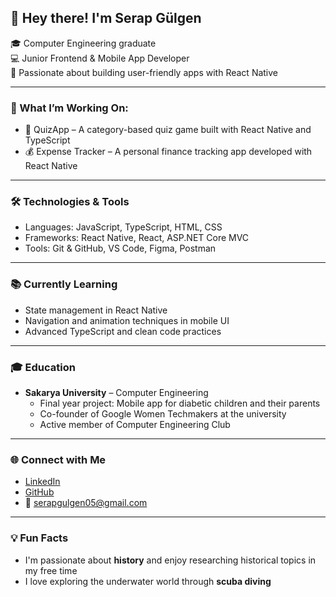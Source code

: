 ## 👋 Hey there! I'm Serap Gülgen

🎓 Computer Engineering graduate  
💻 Junior Frontend & Mobile App Developer  
🚀 Passionate about building user-friendly apps with React Native

---

### 💼 What I’m Working On:
- 🎯 QuizApp – A category-based quiz game built with React Native and TypeScript  
- 💰 Expense Tracker – A personal finance tracking app developed with React Native

---

### 🛠️ Technologies & Tools
- Languages: JavaScript, TypeScript, HTML, CSS
- Frameworks: React Native, React, ASP.NET Core MVC
- Tools: Git & GitHub, VS Code, Figma, Postman

---

### 📚 Currently Learning
- State management in React Native  
- Navigation and animation techniques in mobile UI  
- Advanced TypeScript and clean code practices

---

### 🎓 Education
- **Sakarya University** – Computer Engineering  
  - Final year project: Mobile app for diabetic children and their parents  
  - Co-founder of Google Women Techmakers at the university  
  - Active member of Computer Engineering Club

---

### 🌐 Connect with Me
- [LinkedIn](https://www.linkedin.com/in/serapgulgen)
- [GitHub](https://github.com/SerapG)
- 📩 serapgulgen05@gmail.com

---

### 💡 Fun Facts
- I'm passionate about **history** and enjoy researching historical topics in my free time  
- I love exploring the underwater world through **scuba diving**
